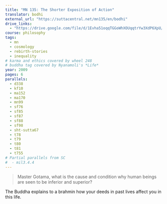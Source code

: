 ```yaml
---
title: "MN 135: The Shorter Exposition of Action"
translator: bodhi
external_url: "https://suttacentral.net/mn135/en/bodhi"
drive_links:
  - "https://drive.google.com/file/d/1Evha51oqqTGGoWhXOUqqtrYw3XdP6XpU/view?usp=drivesdk"
course: philosophy
tags:
  - mn
  - cosmology
  - rebirth-stories
  - inequality
# karma and ethics covered by wheel 248
# buddha tag covered by Nyanamoli's *Life*
year: 2009
pages: 6
parallels:
  - d338
  - kf10
  - ma152
  - ma170
  - mn99
  - sf76
  - sf85
  - sf87
  - sf88
  - sf98
  - sht-sutta67
  - t78
  - t79
  - t80
  - t81
  - t755
# Partial parallels from SC
#  - mil3.4.4
---
```


> Master Gotama, what is the cause and condition why human beings are seen to be inferior and superior?

The Buddha explains to a brahmin how your deeds in past lives affect you in this life.

